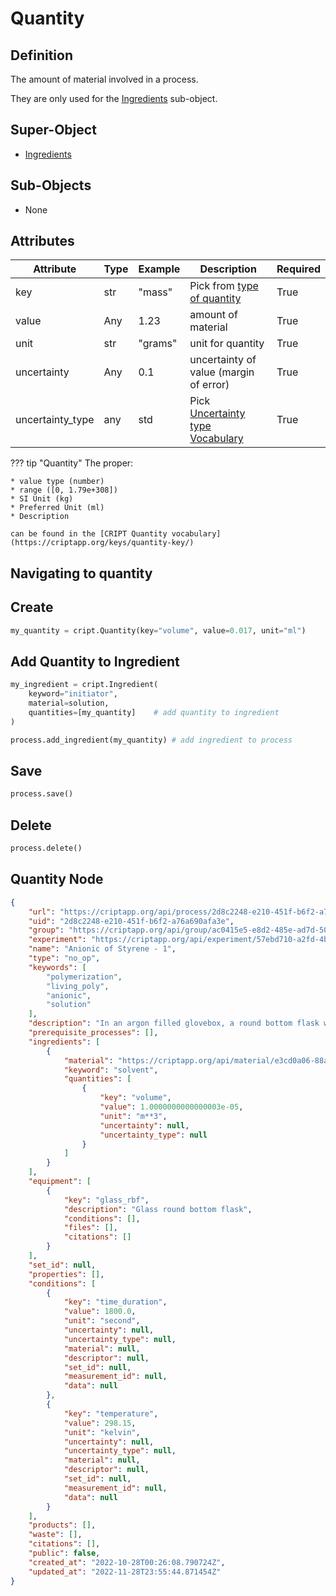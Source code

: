 # Quantity

## Definition
The amount of material involved in a process.

They are only used for the [Ingredients](./ingredient.md) sub-object. 


## Super-Object
* <a href="../ingredient" target="_blank">Ingredients</a>


## Sub-Objects
* None


## Attributes

| Attribute        | Type | Example | Description                                                                       | Required |
|------------------|------|---------|-----------------------------------------------------------------------------------|----------|
| key              | str  | "mass"  | Pick from [type of quantity](https://criptapp.org/keys/quantity-key/)             | True     |
| value            | Any  | 1.23    | amount of material                                                                | True     |
| unit             | str  | "grams" | unit for quantity                                                                 | True     |
| uncertainty      | Any  | 0.1     | uncertainty of value (margin of error)                                            | True     |
| uncertainty_type | any  | std     |  Pick [ Uncertainty type Vocabulary](https://criptapp.org/keys/uncertainty-type/) | True     |                                                                                           | True     |


??? tip "Quantity"
    The proper: 

    * value type (number)
    * range ([0, 1.79e+308])
    * SI Unit (kg)
    * Preferred Unit (ml)
    * Description
    
    can be found in the [CRIPT Quantity vocabulary](https://criptapp.org/keys/quantity-key/)

## Navigating to quantity 

## Create
```python
my_quantity = cript.Quantity(key="volume", value=0.017, unit="ml")
```

## Add Quantity to Ingredient
```python
my_ingredient = cript.Ingredient(
    keyword="initiator", 
    material=solution, 
    quantities=[my_quantity]    # add quantity to ingredient
)

process.add_ingredient(my_quantity) # add ingredient to process
```

## Save
```python
process.save()
```

## Delete
```python
process.delete()
```

## Quantity Node

```json linenums="1" hl_lines="20-28"
{
    "url": "https://criptapp.org/api/process/2d8c2248-e210-451f-b6f2-a76a690afa3e/",
    "uid": "2d8c2248-e210-451f-b6f2-a76a690afa3e",
    "group": "https://criptapp.org/api/group/ac0415e5-e8d2-485e-ad7d-5029b73dc3c1/",
    "experiment": "https://criptapp.org/api/experiment/57ebd710-a2fd-4b12-b386-b927260f6b76/",
    "name": "Anionic of Styrene - 1",
    "type": "no_op",
    "keywords": [
        "polymerization",
        "living_poly",
        "anionic",
        "solution"
    ],
    "description": "In an argon filled glovebox, a round bottom flask was filled with dried toluene.",
    "prerequisite_processes": [],
    "ingredients": [
        {
            "material": "https://criptapp.org/api/material/e3cd0a06-88a8-455e-bf94-74ed7a5d2c3d/",
            "keyword": "solvent",
            "quantities": [
                {
                    "key": "volume",
                    "value": 1.0000000000000003e-05,
                    "unit": "m**3",
                    "uncertainty": null,
                    "uncertainty_type": null
                }
            ]
        }
    ],
    "equipment": [
        {
            "key": "glass_rbf",
            "description": "Glass round bottom flask",
            "conditions": [],
            "files": [],
            "citations": []
        }
    ],
    "set_id": null,
    "properties": [],
    "conditions": [
        {
            "key": "time_duration",
            "value": 1800.0,
            "unit": "second",
            "uncertainty": null,
            "uncertainty_type": null,
            "material": null,
            "descriptor": null,
            "set_id": null,
            "measurement_id": null,
            "data": null
        },
        {
            "key": "temperature",
            "value": 298.15,
            "unit": "kelvin",
            "uncertainty": null,
            "uncertainty_type": null,
            "material": null,
            "descriptor": null,
            "set_id": null,
            "measurement_id": null,
            "data": null
        }
    ],
    "products": [],
    "waste": [],
    "citations": [],
    "public": false,
    "created_at": "2022-10-28T00:26:08.790724Z",
    "updated_at": "2022-11-28T23:55:44.871454Z"
}
```
